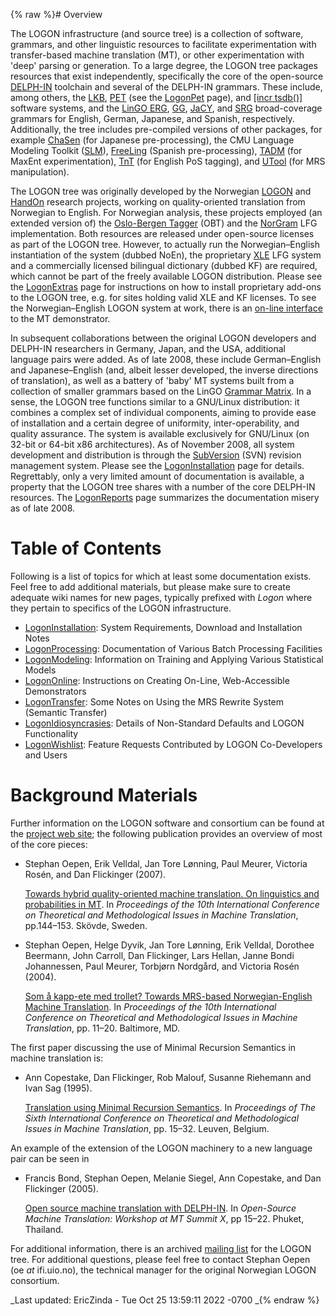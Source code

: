 {% raw %}# Overview

The LOGON infrastructure (and source tree) is a collection of software,
grammars, and other linguistic resources to facilitate experimentation
with transfer-based machine translation (MT), or other experimentation
with 'deep' parsing or generation. To a large degree, the LOGON tree
packages resources that exist independently, specifically the core of
the open-source [DELPH-IN](http://www.delph-in.net) toolchain and
several of the DELPH-IN grammars. These include, among others, the
[LKB](http://www.delph-in.net/lkb), [PET](http://www.delph-in.net/pet)
(see the [LogonPet](../LogonPet) page), and [\[incr
tsdb()\]](http://www.delph-in.net/itsdb) software systems, and the
[LinGO ERG](http://www.delph-in.net/erg),
[GG](http://www.delph-in.net/gg), [JaCY](http://www.delph-in.net/jacy),
and [SRG](http://www.delph-in.net/srg) broad-coverage grammars for
English, German, Japanese, and Spanish, respectively. Additionally, the
tree includes pre-compiled versions of other packages, for example
[ChaSen](http://chasen.aist-nara.ac.jp/chasen/distribution.html.en) (for
Japanese pre-processing), the CMU Language Modeling Toolkit
([SLM](http://www.speech.cs.cmu.edu/SLM_info.html)),
[FreeLing](http://garraf.epsevg.upc.es/freeling/) (Spanish
pre-processing), [TADM](http://tadm.sourceforge.net/) (for MaxEnt
experimentation), [TnT](http://www.coli.uni-saarland.de/~thorsten/tnt/)
(for English PoS tagging), and
[UTool](http://www.coli.uni-saarland.de/projects/chorus/utool/) (for MRS
manipulation).

The LOGON tree was originally developed by the Norwegian
[LOGON](http://www.emmtee.net) and
[HandOn](http://www.emmtee.net/index.php?page=7) research projects,
working on quality-oriented translation from Norwegian to English. For
Norwegian analysis, these projects employed (an extended version of) the
[Oslo-Bergen
Tagger](http://maximos.aksis.uib.no/Aksis-wiki/Oslo-Bergen_Tagger) (OBT)
and the [NorGram](http://www.hf.uib.no/i/LiLi/SLF/Dyvik/norgram/) LFG
implementation. Both resources are released under open-source licenses
as part of the LOGON tree. However, to actually run the
Norwegian–English instantiation of the system (dubbed NoEn), the
proprietary [XLE](http://www2.parc.com/isl/groups/nltt/xle/) LFG system
and a commercially licensed bilingual dictionary (dubbed KF) are
required, which cannot be part of the freely available LOGON
distribution. Please see the [LogonExtras](../LogonExtras) page for
instructions on how to install proprietary add-ons to the LOGON tree,
e.g. for sites holding valid XLE and KF licenses. To see the
Norwegian–English LOGON system at work, there is an [on-line
interface](http://noen.emmtee.net) to the MT demonstrator.

In subsequent collaborations between the original LOGON developers and
DELPH-IN researchers in Germany, Japan, and the USA, additional language
pairs were added. As of late 2008, these include German–English and
Japanese–English (and, albeit lesser developed, the inverse directions
of translation), as well as a battery of 'baby' MT systems built from a
collection of smaller grammars based on the LinGO [Grammar
Matrix](http://www.delph-in.net/matrix). In a sense, the LOGON tree
functions similar to a GNU/Linux distribution: it combines a complex set
of individual components, aiming to provide ease of installation and a
certain degree of uniformity, inter-operability, and quality assurance.
The system is available exclusively for GNU/Linux (on 32-bit or 64-bit
x86 architectures). As of November 2008, all system development and
distribution is through the [SubVersion](http://subversion.tigris.org/)
(SVN) revision management system. Please see the
[LogonInstallation](../LogonInstallation) page for details. Regrettably,
only a very limited amount of documentation is available, a property
that the LOGON tree shares with a number of the core DELPH-IN resources.
The [LogonReports](../LogonReports) page summarizes the documentation
misery as of late 2008.

# Table of Contents

Following is a list of topics for which at least some documentation
exists. Feel free to add additional materials, but please make sure to
create adequate wiki names for new pages, typically prefixed with
*Logon* where they pertain to specifics of the LOGON infrastructure.

- [LogonInstallation](../LogonInstallation): System Requirements,
Download and Installation Notes
- [LogonProcessing](../LogonProcessing): Documentation of Various Batch
Processing Facilities
- [LogonModeling](../LogonModeling): Information on Training and Applying
Various Statistical Models
- [LogonOnline](../LogonOnline): Instructions on Creating On-Line,
Web-Accessible Demonstrators
- [LogonTransfer](../LogonTransfer): Some Notes on Using the MRS Rewrite
System (Semantic Transfer)
- [LogonIdiosyncrasies](../LogonIdiosyncrasies): Details of Non-Standard
Defaults and LOGON Functionality
- [LogonWishlist](../LogonWishlist): Feature Requests Contributed by
LOGON Co-Developers and Users

# Background Materials

Further information on the LOGON software and consortium can be found at
the [project web site](http://www.emmtee.net/); the following
publication provides an overview of most of the core pieces:

- Stephan Oepen, Erik Velldal, Jan Tore Lønning, Paul Meurer, Victoria
Rosén, and Dan Flickinger (2007).
  
  [Towards hybrid quality-oriented machine translation. On linguistics
and probabilities in
MT](http://share.emmtee.net/pub/bscw.cgi/d64459/tmi07.pdf). In
*Proceedings of the 10th International Conference on Theoretical and
Methodological Issues in Machine Translation*, pp.144–153. Skövde,
Sweden.
- Stephan Oepen, Helge Dyvik, Jan Tore Lønning, Erik Velldal, Dorothee
Beermann, John Carroll, Dan Flickinger, Lars Hellan, Janne Bondi
Johannessen, Paul Meurer, Torbjørn Nordgård, and Victoria Rosén
(2004).
  
  [Som å kapp-ete med trollet? Towards MRS-based Norwegian-English
Machine
Translation](http://share.emmtee.net/pub/bscw.cgi/d23044/tmi04.pdf).
In *Proceedings of the 10th International Conference on Theoretical
and Methodological Issues in Machine Translation*, pp. 11–20.
Baltimore, MD.

The first paper discussing the use of Minimal Recursion Semantics in
machine translation is:

- Ann Copestake, Dan Flickinger, Rob Malouf, Susanne Riehemann and
Ivan Sag (1995).
  
  [Translation using Minimal Recursion
Semantics](http://www.cl.cam.ac.uk/~aac10/papers/tmi95.ps.gz). In
*Proceedings of The Sixth International Conference on Theoretical
and Methodological Issues in Machine Translation*, pp. 15–32.
Leuven, Belgium.

An example of the extension of the LOGON machinery to a new language
pair can be seen in

- Francis Bond, Stephan Oepen, Melanie Siegel, Ann Copestake, and Dan
Flickinger (2005).
  
  [Open source machine translation with
DELPH-IN](http://www2.nict.go.jp/x/x161/en/member/bond/pubs/2005-summit-osmt.pdf).
In *Open-Source Machine Translation: Workshop at MT Summit X*, pp
15–22. Phuket, Thailand.

For additional information, there is an archived [mailing
list](http://lists.emmtee.net/mailman/listinfo/logon) for the LOGON
tree. For additional questions, please feel free to contact Stephan
Oepen (oe *at* ifi.uio.no), the technical manager for the original
Norwegian LOGON consortium.

_Last updated: EricZinda - Tue Oct 25 13:59:11 2022 -0700
_{% endraw %}
